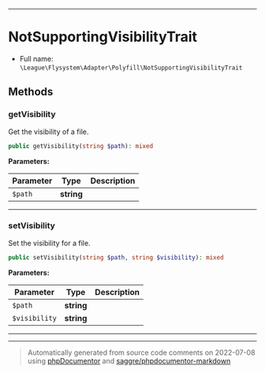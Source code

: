 ***

# NotSupportingVisibilityTrait





* Full name: `\League\Flysystem\Adapter\Polyfill\NotSupportingVisibilityTrait`




## Methods


### getVisibility

Get the visibility of a file.

```php
public getVisibility(string $path): mixed
```








**Parameters:**

| Parameter | Type | Description |
|-----------|------|-------------|
| `$path` | **string** |  |




***

### setVisibility

Set the visibility for a file.

```php
public setVisibility(string $path, string $visibility): mixed
```








**Parameters:**

| Parameter | Type | Description |
|-----------|------|-------------|
| `$path` | **string** |  |
| `$visibility` | **string** |  |




***

***
> Automatically generated from source code comments on 2022-07-08 using [phpDocumentor](http://www.phpdoc.org/) and [saggre/phpdocumentor-markdown](https://github.com/Saggre/phpDocumentor-markdown)

